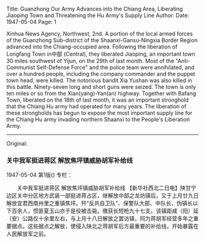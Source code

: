 Title: Guanzhong Our Army Advances into the Chiang Area, Liberating Jiaoping Town and Threatening the Hu Army's Supply Line
Author:
Date: 1947-05-04
Page: 1

Xinhua News Agency, Northwest, 2nd. A portion of the local armed forces of the Guanzhong Sub-district of the Shaanxi-Gansu-Ningxia Border Region advanced into the Chiang-occupied area. Following the liberation of Longfang Town in中部 (Central), they liberated Jiaoping, an important town 30 miles southwest of Yijun, on the 29th of last month. Most of the "Anti-Communist Self-Defense Force" and the police team were annihilated, and over a hundred people, including the company commander and the puppet town head, were killed. The notorious bandit Xia Yushan was also killed in this battle. Ninety-seven long and short guns were seized. The town is only ten miles or so from the Xian(yang)-Yan(an) highway. Together with Bafang Town, liberated on the 18th of last month, it was an important stronghold that the Chiang Hu army had operated for many years. The liberation of these strongholds has begun to expose the most important supply line for the Chiang Hu army invading northern Shaanxi to the People's Liberation Army.



<hr /> 

Original: 


### 关中我军挺进蒋区  解放焦坪镇威胁胡军补给线

1947-05-04
第1版()
专栏：

　　关中我军挺进蒋区
    解放焦坪镇威胁胡军补给线
    【新华社西北二日电】陕甘宁边区关中分区地方武装一部挺进蒋占区，继解放中部之龙坊镇后，又于上月廿九日解放宜君西南卅里之重镇焦坪。歼“反共自卫队”、保警队大部、中队长、伪镇长以下百余人，惯匪夏玉山亦于是役被击毙。缴获长短枪九十七支。该镇距咸（阳）延（安）公路仅十余里左右，与上月十八日解放之罢访镇，同为蒋胡军经营多年之重要据点。这些据点之解放，使侵入陕北之蒋胡军后方最重要的补给线，开始暴露在人民解放军之前。
